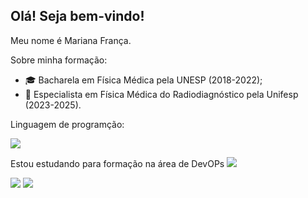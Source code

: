 ## Olá! Seja bem-vindo!

Meu nome é Mariana França.

Sobre minha formação:

- :mortar_board: Bacharela em Física Médica pela UNESP (2018-2022);
- :briefcase: Especialista em Física Médica do Radiodiagnóstico pela Unifesp (2023-2025).

Linguagem de programção: 

<img src="https://cdn.jsdelivr.net/gh/devicons/devicon@latest/icons/python/python-original.svg" />

Estou estudando para formação na área de DevOPs
<img src="https://cdn.jsdelivr.net/gh/devicons/devicon@latest/icons/github/github-original.svg" />

<img src="https://cdn.jsdelivr.net/gh/devicons/devicon@latest/icons/git/git-original-wordmark.svg" />

<img src="https://cdn.jsdelivr.net/gh/devicons/devicon@latest/icons/linux/linux-original.svg" />
          


          
          
          

